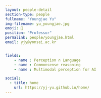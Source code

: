 ```yaml
---
layout: people-detail
section-type: people
fullname: "Youngjae Yu"
img-filename: yu_youngjae.jpg
emoji: 🏀
position: "Professor"
permalink: people/youngjae.html
email: yjy@yonsei.ac.kr


fields:
    - name : Perception ∩ Language
    - name : Commonsense reasoning
    - name : Multimodal perception for AI

social:
  - title: home
    url: https://yj-yu.github.io/home/
---
```

